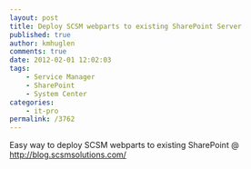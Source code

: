 ```yaml
---
layout: post
title: Deploy SCSM webparts to existing SharePoint Server
published: true
author: kmhuglen
comments: true
date: 2012-02-01 12:02:03
tags:
    - Service Manager
    - SharePoint
    - System Center
categories:
    - it-pro
permalink: /3762
---
```

Easy way to deploy SCSM webparts to existing SharePoint @ http://blog.scsmsolutions.com/